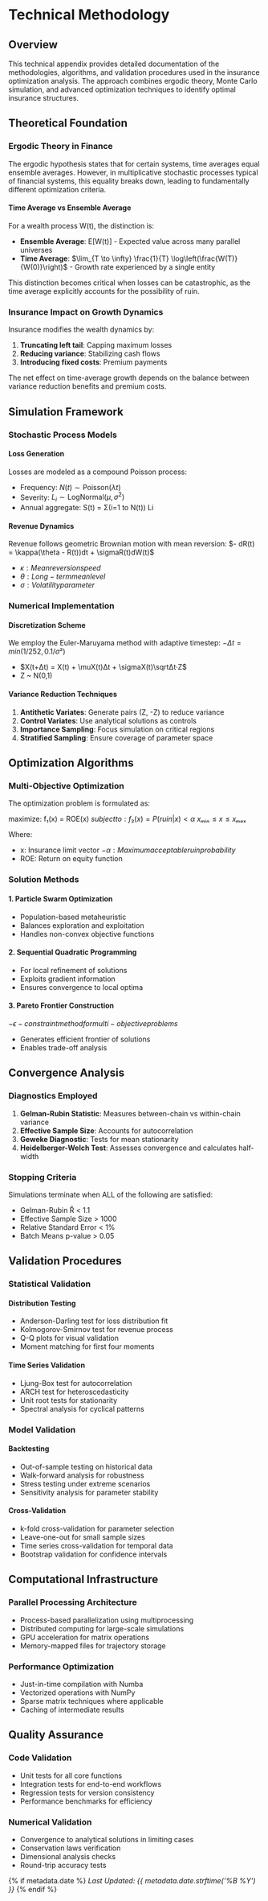 # Technical Methodology

## Overview

This technical appendix provides detailed documentation of the methodologies, algorithms, and validation procedures used in the insurance optimization analysis. The approach combines ergodic theory, Monte Carlo simulation, and advanced optimization techniques to identify optimal insurance structures.

## Theoretical Foundation

### Ergodic Theory in Finance

The ergodic hypothesis states that for certain systems, time averages equal ensemble averages. However, in multiplicative stochastic processes typical of financial systems, this equality breaks down, leading to fundamentally different optimization criteria.

#### Time Average vs Ensemble Average

For a wealth process W(t), the distinction is:

- **Ensemble Average**: E[W(t)] - Expected value across many parallel universes
- **Time Average**: $\lim_{T \to \infty} \frac{1}{T} \log\left(\frac{W(T)}{W(0)}\right)$ - Growth rate experienced by a single entity

This distinction becomes critical when losses can be catastrophic, as the time average explicitly accounts for the possibility of ruin.

### Insurance Impact on Growth Dynamics

Insurance modifies the wealth dynamics by:

1. **Truncating left tail**: Capping maximum losses
2. **Reducing variance**: Stabilizing cash flows
3. **Introducing fixed costs**: Premium payments

The net effect on time-average growth depends on the balance between variance reduction benefits and premium costs.

## Simulation Framework

### Stochastic Process Models

#### Loss Generation
Losses are modeled as a compound Poisson process:
- Frequency: $N(t) \sim \text{Poisson}(\lambda t)$
- Severity: $L_i \sim \text{LogNormal}(\mu, \sigma^2)$
- Annual aggregate: S(t) = Σ(i=1 to N(t)) Li

#### Revenue Dynamics
Revenue follows geometric Brownian motion with mean reversion:
$- dR(t) = \kappa(\theta - R(t))dt + \sigmaR(t)dW(t)$
- $\kappa: Mean reversion speed$
- $\theta: Long-term mean level$
- $\sigma: Volatility parameter$

### Numerical Implementation

#### Discretization Scheme
We employ the Euler-Maruyama method with adaptive timestep:
$- Δt = min(1/252, 0.1/\sigma²)$
- $X(t+Δt) = X(t) + \muX(t)Δt + \sigmaX(t)\sqrtΔt·Z$
- Z ~ N(0,1)

#### Variance Reduction Techniques

1. **Antithetic Variates**: Generate pairs (Z, -Z) to reduce variance
2. **Control Variates**: Use analytical solutions as controls
3. **Importance Sampling**: Focus simulation on critical regions
4. **Stratified Sampling**: Ensure coverage of parameter space

## Optimization Algorithms

### Multi-Objective Optimization

The optimization problem is formulated as:

maximize: f₁(x) = ROE(x)
$subject to: f₂(x) = P(ruin|x) < \alpha$
 $xₘᵢₙ \leq x \leq xₘₐₓ$

Where:
- x: Insurance limit vector
$- \alpha: Maximum acceptable ruin probability$
- ROE: Return on equity function

### Solution Methods

#### 1. Particle Swarm Optimization
- Population-based metaheuristic
- Balances exploration and exploitation
- Handles non-convex objective functions

#### 2. Sequential Quadratic Programming
- For local refinement of solutions
- Exploits gradient information
- Ensures convergence to local optima

#### 3. Pareto Frontier Construction
$- \epsilon-constraint method for multi-objective problems$
- Generates efficient frontier of solutions
- Enables trade-off analysis

## Convergence Analysis

### Diagnostics Employed

1. **Gelman-Rubin Statistic**: Measures between-chain vs within-chain variance
2. **Effective Sample Size**: Accounts for autocorrelation
3. **Geweke Diagnostic**: Tests for mean stationarity
4. **Heidelberger-Welch Test**: Assesses convergence and calculates half-width

### Stopping Criteria

Simulations terminate when ALL of the following are satisfied:
- Gelman-Rubin R̂ < 1.1
- Effective Sample Size > 1000
- Relative Standard Error < 1%
- Batch Means p-value > 0.05

## Validation Procedures

### Statistical Validation

#### Distribution Testing
- Anderson-Darling test for loss distribution fit
- Kolmogorov-Smirnov test for revenue process
- Q-Q plots for visual validation
- Moment matching for first four moments

#### Time Series Validation
- Ljung-Box test for autocorrelation
- ARCH test for heteroscedasticity
- Unit root tests for stationarity
- Spectral analysis for cyclical patterns

### Model Validation

#### Backtesting
- Out-of-sample testing on historical data
- Walk-forward analysis for robustness
- Stress testing under extreme scenarios
- Sensitivity analysis for parameter stability

#### Cross-Validation
- k-fold cross-validation for parameter selection
- Leave-one-out for small sample sizes
- Time series cross-validation for temporal data
- Bootstrap validation for confidence intervals

## Computational Infrastructure

### Parallel Processing Architecture
- Process-based parallelization using multiprocessing
- Distributed computing for large-scale simulations
- GPU acceleration for matrix operations
- Memory-mapped files for trajectory storage

### Performance Optimization
- Just-in-time compilation with Numba
- Vectorized operations with NumPy
- Sparse matrix techniques where applicable
- Caching of intermediate results

## Quality Assurance

### Code Validation
- Unit tests for all core functions
- Integration tests for end-to-end workflows
- Regression tests for version consistency
- Performance benchmarks for efficiency

### Numerical Validation
- Convergence to analytical solutions in limiting cases
- Conservation laws verification
- Dimensional analysis checks
- Round-trip accuracy tests

{% if metadata.date %}
*Last Updated: {{ metadata.date.strftime('%B %Y') }}*
{% endif %}
